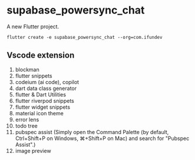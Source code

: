 # supabase_powersync_chat

A new Flutter project.
```
flutter create -e supabase_powersync_chat --org=com.ifundev
```
## Vscode extension
1. blockman
2. flutter snippets
3. codeium (ai code), copilot
4. dart data class generator
5. flutter & Dart Utilities
6. flutter riverpod snippets
7. flutter widget snippets
8. material icon theme
9. error lens
10. todo tree
11. pubspec assist (Simply open the Command Palette (by default, Ctrl+Shift+P on Windows, ⌘+Shift+P on Mac) and search for "Pubspec Assist".)
12. image preview